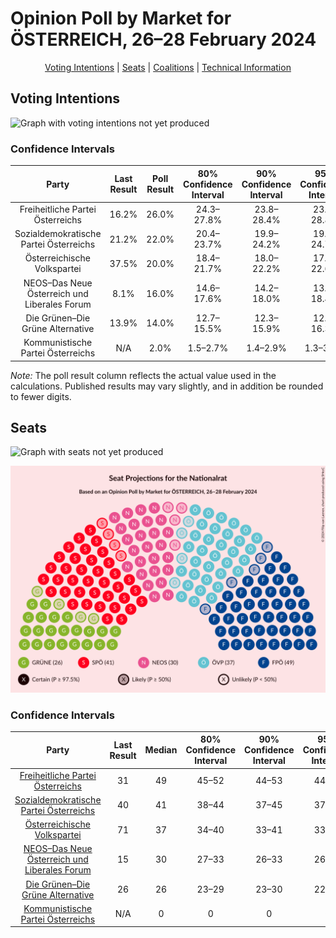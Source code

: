# Opinion Poll by Market for ÖSTERREICH, 26–28 February 2024

<p align="center"><a href="#voting-intentions">Voting Intentions</a> | <a href="#seats">Seats</a> | <a href="#coalitions">Coalitions</a> | <a href="#technical-information">Technical Information</a></p>

## Voting Intentions

![Graph with voting intentions not yet produced](2024-02-28-Market.png "Voting Intentions")

### Confidence Intervals

| Party | Last Result | Poll Result | 80% Confidence Interval | 90% Confidence Interval | 95% Confidence Interval | 99% Confidence Interval |
|:-----:|:-----------:|:-----------:|:-----------------------:|:-----------------------:|:-----------------------:|:-----------------------:|
| Freiheitliche Partei Österreichs | 16.2% | 26.0% | 24.3–27.8% |23.8–28.4% |23.4–28.8% |22.6–29.7% |
| Sozialdemokratische Partei Österreichs | 21.2% | 22.0% | 20.4–23.7% |19.9–24.2% |19.5–24.7% |18.8–25.5% |
| Österreichische Volkspartei | 37.5% | 20.0% | 18.4–21.7% |18.0–22.2% |17.6–22.6% |16.9–23.4% |
| NEOS–Das Neue Österreich und Liberales Forum | 8.1% | 16.0% | 14.6–17.6% |14.2–18.0% |13.9–18.4% |13.2–19.2% |
| Die Grünen–Die Grüne Alternative | 13.9% | 14.0% | 12.7–15.5% |12.3–15.9% |12.0–16.3% |11.4–17.0% |
| Kommunistische Partei Österreichs | N/A | 2.0% | 1.5–2.7% |1.4–2.9% |1.3–3.1% |1.1–3.4% |

*Note:* The poll result column reflects the actual value used in the calculations. Published results may vary slightly, and in addition be rounded to fewer digits.

## Seats

![Graph with seats not yet produced](2024-02-28-Market-seats.png "Seats")

![Graph with seating plan not yet produced](2024-02-28-Market-seating-plan.png "Seating Plan")

### Confidence Intervals

| Party | Last Result | Median | 80% Confidence Interval | 90% Confidence Interval | 95% Confidence Interval | 99% Confidence Interval |
|:-----:|:-----------:|:------:|:-----------------------:|:-----------------------:|:-----------------------:|:-----------------------:|
| <a href="#freiheitliche-partei-österreichs">Freiheitliche Partei Österreichs</a> | 31 | 49 | 45–52 |44–53 |44–54 |42–56 |
| <a href="#sozialdemokratische-partei-österreichs">Sozialdemokratische Partei Österreichs</a> | 40 | 41 | 38–44 |37–45 |37–46 |35–48 |
| <a href="#österreichische-volkspartei">Österreichische Volkspartei</a> | 71 | 37 | 34–40 |33–41 |33–42 |31–44 |
| <a href="#neos–das-neue-österreich-und-liberales-forum">NEOS–Das Neue Österreich und Liberales Forum</a> | 15 | 30 | 27–33 |26–33 |26–34 |24–36 |
| <a href="#die-grünen–die-grüne-alternative">Die Grünen–Die Grüne Alternative</a> | 26 | 26 | 23–29 |23–30 |22–30 |21–31 |
| <a href="#kommunistische-partei-österreichs">Kommunistische Partei Österreichs</a> | N/A | 0 | 0 |0 |0 |0 |

